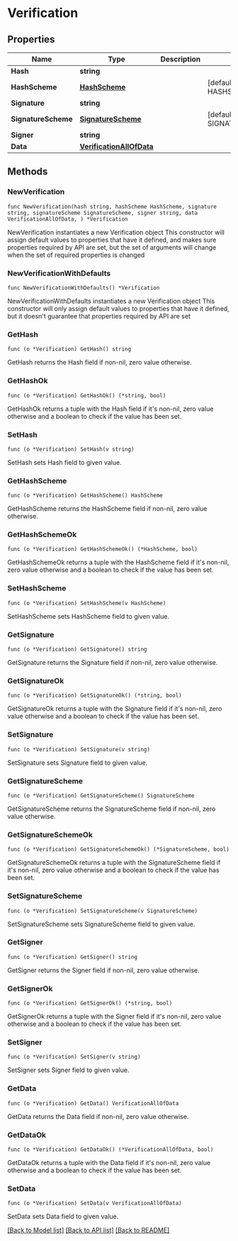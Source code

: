 # Verification

## Properties

Name | Type | Description | Notes
------------ | ------------- | ------------- | -------------
**Hash** | **string** |  | 
**HashScheme** | [**HashScheme**](HashScheme.md) |  | [default to HASHSCHEME_HASH_SCHEME_BLAKE3]
**Signature** | **string** |  | 
**SignatureScheme** | [**SignatureScheme**](SignatureScheme.md) |  | [default to SIGNATURESCHEME_ED25519]
**Signer** | **string** |  | 
**Data** | [**VerificationAllOfData**](VerificationAllOfData.md) |  | 

## Methods

### NewVerification

`func NewVerification(hash string, hashScheme HashScheme, signature string, signatureScheme SignatureScheme, signer string, data VerificationAllOfData, ) *Verification`

NewVerification instantiates a new Verification object
This constructor will assign default values to properties that have it defined,
and makes sure properties required by API are set, but the set of arguments
will change when the set of required properties is changed

### NewVerificationWithDefaults

`func NewVerificationWithDefaults() *Verification`

NewVerificationWithDefaults instantiates a new Verification object
This constructor will only assign default values to properties that have it defined,
but it doesn't guarantee that properties required by API are set

### GetHash

`func (o *Verification) GetHash() string`

GetHash returns the Hash field if non-nil, zero value otherwise.

### GetHashOk

`func (o *Verification) GetHashOk() (*string, bool)`

GetHashOk returns a tuple with the Hash field if it's non-nil, zero value otherwise
and a boolean to check if the value has been set.

### SetHash

`func (o *Verification) SetHash(v string)`

SetHash sets Hash field to given value.


### GetHashScheme

`func (o *Verification) GetHashScheme() HashScheme`

GetHashScheme returns the HashScheme field if non-nil, zero value otherwise.

### GetHashSchemeOk

`func (o *Verification) GetHashSchemeOk() (*HashScheme, bool)`

GetHashSchemeOk returns a tuple with the HashScheme field if it's non-nil, zero value otherwise
and a boolean to check if the value has been set.

### SetHashScheme

`func (o *Verification) SetHashScheme(v HashScheme)`

SetHashScheme sets HashScheme field to given value.


### GetSignature

`func (o *Verification) GetSignature() string`

GetSignature returns the Signature field if non-nil, zero value otherwise.

### GetSignatureOk

`func (o *Verification) GetSignatureOk() (*string, bool)`

GetSignatureOk returns a tuple with the Signature field if it's non-nil, zero value otherwise
and a boolean to check if the value has been set.

### SetSignature

`func (o *Verification) SetSignature(v string)`

SetSignature sets Signature field to given value.


### GetSignatureScheme

`func (o *Verification) GetSignatureScheme() SignatureScheme`

GetSignatureScheme returns the SignatureScheme field if non-nil, zero value otherwise.

### GetSignatureSchemeOk

`func (o *Verification) GetSignatureSchemeOk() (*SignatureScheme, bool)`

GetSignatureSchemeOk returns a tuple with the SignatureScheme field if it's non-nil, zero value otherwise
and a boolean to check if the value has been set.

### SetSignatureScheme

`func (o *Verification) SetSignatureScheme(v SignatureScheme)`

SetSignatureScheme sets SignatureScheme field to given value.


### GetSigner

`func (o *Verification) GetSigner() string`

GetSigner returns the Signer field if non-nil, zero value otherwise.

### GetSignerOk

`func (o *Verification) GetSignerOk() (*string, bool)`

GetSignerOk returns a tuple with the Signer field if it's non-nil, zero value otherwise
and a boolean to check if the value has been set.

### SetSigner

`func (o *Verification) SetSigner(v string)`

SetSigner sets Signer field to given value.


### GetData

`func (o *Verification) GetData() VerificationAllOfData`

GetData returns the Data field if non-nil, zero value otherwise.

### GetDataOk

`func (o *Verification) GetDataOk() (*VerificationAllOfData, bool)`

GetDataOk returns a tuple with the Data field if it's non-nil, zero value otherwise
and a boolean to check if the value has been set.

### SetData

`func (o *Verification) SetData(v VerificationAllOfData)`

SetData sets Data field to given value.



[[Back to Model list]](../README.md#documentation-for-models) [[Back to API list]](../README.md#documentation-for-api-endpoints) [[Back to README]](../README.md)


